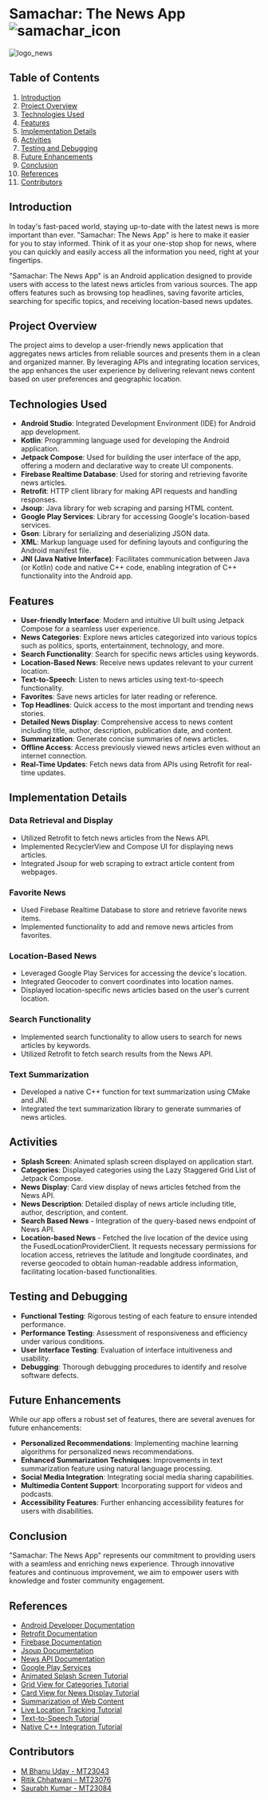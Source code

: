 # Samachar: The News App![samachar_icon](https://github.com/bhanu-uday09/MC_Project/assets/140607545/85832c76-c725-434a-9be4-e9581cd3bb41)


![logo_news](https://github.com/bhanu-uday09/MC_Project/assets/140607545/c3123da5-92f9-443a-8397-384aa04a8c60)

## Table of Contents

1. [Introduction](#introduction)
2. [Project Overview](#project-overview)
3. [Technologies Used](#technologies-used)
4. [Features](#features)
5. [Implementation Details](#implementation-details)
6. [Activities](#activities)
7. [Testing and Debugging](#testing-and-debugging)
8. [Future Enhancements](#future-enhancements)
9. [Conclusion](#conclusion)
10. [References](#references)
11. [Contributors](#contributors)

## Introduction

In today's fast-paced world, staying up-to-date with the latest news is more important than ever. "Samachar: The News App" is here to make it easier for you to stay informed. Think of it as your one-stop shop for news, where you can quickly and easily access all the information you need, right at your fingertips.

"Samachar: The News App" is an Android application designed to provide users with access to the latest news articles from various sources. The app offers features such as browsing top headlines, saving favorite articles, searching for specific topics, and receiving location-based news updates.

## Project Overview

The project aims to develop a user-friendly news application that aggregates news articles from reliable sources and presents them in a clean and organized manner. By leveraging APIs and integrating location services, the app enhances the user experience by delivering relevant news content based on user preferences and geographic location.

## Technologies Used

- **Android Studio**: Integrated Development Environment (IDE) for Android app development.
- **Kotlin**: Programming language used for developing the Android application.
- **Jetpack Compose**: Used for building the user interface of the app, offering a modern and declarative way to create UI components.
- **Firebase Realtime Database**: Used for storing and retrieving favorite news articles.
- **Retrofit**: HTTP client library for making API requests and handling responses.
- **Jsoup**: Java library for web scraping and parsing HTML content.
- **Google Play Services**: Library for accessing Google's location-based services.
- **Gson**: Library for serializing and deserializing JSON data.
- **XML**: Markup language used for defining layouts and configuring the Android manifest file.
- **JNI (Java Native Interface)**: Facilitates communication between Java (or Kotlin) code and native C++ code, enabling integration of C++ functionality into the Android app.

## Features

- **User-friendly Interface**: Modern and intuitive UI built using Jetpack Compose for a seamless user experience.
- **News Categories**: Explore news articles categorized into various topics such as politics, sports, entertainment, technology, and more.
- **Search Functionality**: Search for specific news articles using keywords.
- **Location-Based News**: Receive news updates relevant to your current location.
- **Text-to-Speech**: Listen to news articles using text-to-speech functionality.
- **Favorites**: Save news articles for later reading or reference.
- **Top Headlines**: Quick access to the most important and trending news stories.
- **Detailed News Display**: Comprehensive access to news content including title, author, description, publication date, and content.
- **Summarization**: Generate concise summaries of news articles.
- **Offline Access**: Access previously viewed news articles even without an internet connection.
- **Real-Time Updates**: Fetch news data from APIs using Retrofit for real-time updates.

## Implementation Details

### Data Retrieval and Display

- Utilized Retrofit to fetch news articles from the News API.
- Implemented RecyclerView and Compose UI for displaying news articles.
- Integrated Jsoup for web scraping to extract article content from webpages.

### Favorite News

- Used Firebase Realtime Database to store and retrieve favorite news items.
- Implemented functionality to add and remove news articles from favorites.

### Location-Based News

- Leveraged Google Play Services for accessing the device's location.
- Integrated Geocoder to convert coordinates into location names.
- Displayed location-specific news articles based on the user's current location.

### Search Functionality

- Implemented search functionality to allow users to search for news articles by keywords.
- Utilized Retrofit to fetch search results from the News API.

### Text Summarization

- Developed a native C++ function for text summarization using CMake and JNI.
- Integrated the text summarization library to generate summaries of news articles.

## Activities

- **Splash Screen**: Animated splash screen displayed on application start.
- **Categories**: Displayed categories using the Lazy Staggered Grid List of Jetpack Compose.
- **News Display**: Card view display of news articles fetched from the News API.
- **News Description**: Detailed display of news article including title, author, description, and content.
- **Search Based News** - Integration of the query-based news endpoint of News API.
- **Location-based News** - Fetched the live location of the device using the FusedLocationProviderClient. It requests necessary permissions for location access, retrieves the latitude and longitude coordinates, and reverse geocoded to obtain human-readable address information, facilitating location-based functionalities.

## Testing and Debugging

- **Functional Testing**: Rigorous testing of each feature to ensure intended performance.
- **Performance Testing**: Assessment of responsiveness and efficiency under various conditions.
- **User Interface Testing**: Evaluation of interface intuitiveness and usability.
- **Debugging**: Thorough debugging procedures to identify and resolve software defects.

## Future Enhancements

While our app offers a robust set of features, there are several avenues for future enhancements:

- **Personalized Recommendations**: Implementing machine learning algorithms for personalized news recommendations.
- **Enhanced Summarization Techniques**: Improvements in text summarization feature using natural language processing.
- **Social Media Integration**: Integrating social media sharing capabilities.
- **Multimedia Content Support**: Incorporating support for videos and podcasts.
- **Accessibility Features**: Further enhancing accessibility features for users with disabilities.

## Conclusion

"Samachar: The News App" represents our commitment to providing users with a seamless and enriching news experience. Through innovative features and continuous improvement, we aim to empower users with knowledge and foster community engagement.

## References

- [Android Developer Documentation](https://developer.android.com/docs)
- [Retrofit Documentation](https://square.github.io/retrofit/)
- [Firebase Documentation](https://firebase.google.com/docs)
- [Jsoup Documentation](https://jsoup.org/documentation)
- [News API Documentation](https://newsapi.org/docs)
- [Google Play Services](https://developers.google.com/android/guides/overview)
- [Animated Splash Screen Tutorial](https://www.youtube.com/watch?v=eFZmMSm1G1c)
- [Grid View for Categories Tutorial](https://www.youtube.com/watch?v=EMJ_Py1mcj4)
- [Card View for News Display Tutorial](https://www.youtube.com/watch?v=b3yC0GeThUA)
- [Summarization of Web Content](https://github.com/Shashankappu/Summarify)
- [Live Location Tracking Tutorial](https://www.youtube.com/watch?v=Jj14sw4Yxk0)
- [Text-to-Speech Tutorial](https://www.youtube.com/watch?v=vo24aZ0UtsA)
- [Native C++ Integration Tutorial](https://youtu.be/bI5_lLovoy4?si=I8Jf4k0iOqbYmZui)

## Contributors

- [M Bhanu Uday - MT23043](https://github.com/bhanu-uday09)
- [Ritik Chhatwani - MT23076](https://github.com/ritik23076)
- [Saurabh Kumar - MT23084](https://github.com/kumarsaurabh614)
